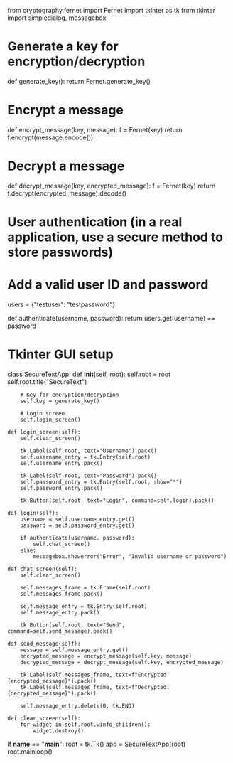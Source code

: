 from cryptography.fernet import Fernet
import tkinter as tk
from tkinter import simpledialog, messagebox

# Generate a key for encryption/decryption
def generate_key():
    return Fernet.generate_key()

# Encrypt a message
def encrypt_message(key, message):
    f = Fernet(key)
    return f.encrypt(message.encode())

# Decrypt a message
def decrypt_message(key, encrypted_message):
    f = Fernet(key)
    return f.decrypt(encrypted_message).decode()

# User authentication (in a real application, use a secure method to store passwords)
# Add a valid user ID and password
users = {"testuser": "testpassword"}

def authenticate(username, password):
    return users.get(username) == password

# Tkinter GUI setup
class SecureTextApp:
    def __init__(self, root):
        self.root = root
        self.root.title("SecureText")

        # Key for encryption/decryption
        self.key = generate_key()

        # Login screen
        self.login_screen()

    def login_screen(self):
        self.clear_screen()

        tk.Label(self.root, text="Username").pack()
        self.username_entry = tk.Entry(self.root)
        self.username_entry.pack()

        tk.Label(self.root, text="Password").pack()
        self.password_entry = tk.Entry(self.root, show="*")
        self.password_entry.pack()

        tk.Button(self.root, text="Login", command=self.login).pack()

    def login(self):
        username = self.username_entry.get()
        password = self.password_entry.get()

        if authenticate(username, password):
            self.chat_screen()
        else:
            messagebox.showerror("Error", "Invalid username or password")

    def chat_screen(self):
        self.clear_screen()

        self.messages_frame = tk.Frame(self.root)
        self.messages_frame.pack()

        self.message_entry = tk.Entry(self.root)
        self.message_entry.pack()

        tk.Button(self.root, text="Send", command=self.send_message).pack()

    def send_message(self):
        message = self.message_entry.get()
        encrypted_message = encrypt_message(self.key, message)
        decrypted_message = decrypt_message(self.key, encrypted_message)

        tk.Label(self.messages_frame, text=f"Encrypted: {encrypted_message}").pack()
        tk.Label(self.messages_frame, text=f"Decrypted: {decrypted_message}").pack()

        self.message_entry.delete(0, tk.END)

    def clear_screen(self):
        for widget in self.root.winfo_children():
            widget.destroy()

if __name__ == "__main__":
    root = tk.Tk()
    app = SecureTextApp(root)
    root.mainloop()
